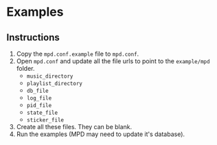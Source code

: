 # Examples

## Instructions

1. Copy the `mpd.conf.example` file to `mpd.conf`.
2. Open `mpd.conf` and update all the file urls to point to the `example/mpd` folder.
	- `music_directory`
	- `playlist_directory`
	- `db_file`
	- `log_file`
	- `pid_file`
	- `state_file`
	- `sticker_file`
3. Create all these files. They can be blank.
4. Run the examples (MPD may need to update it's database).